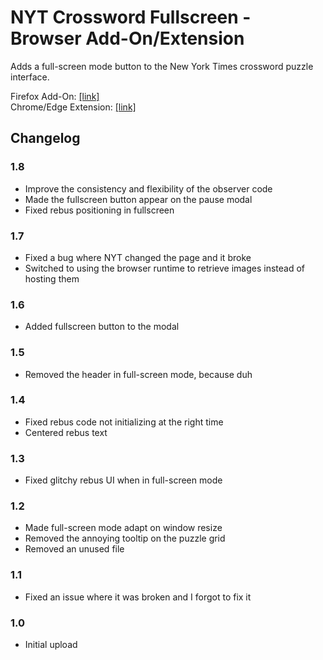 # NYT Crossword Fullscreen - Browser Add-On/Extension

Adds a full-screen mode button to the New York Times crossword puzzle interface.

Firefox Add-On: [[link]](https://addons.mozilla.org/en-US/firefox/addon/nyt-crossword-fullscreen/)  
Chrome/Edge Extension: [[link]](https://chrome.google.com/webstore/detail/nyt-crossword-fullscreen/lpnihcgnplcjdlfmdlejbpcnehidmfon)

## Changelog

### 1.8

- Improve the consistency and flexibility of the observer code
- Made the fullscreen button appear on the pause modal
- Fixed rebus positioning in fullscreen

### 1.7

- Fixed a bug where NYT changed the page and it broke
- Switched to using the browser runtime to retrieve images instead of hosting them

### 1.6

- Added fullscreen button to the modal

### 1.5

- Removed the header in full-screen mode, because duh

### 1.4

- Fixed rebus code not initializing at the right time
- Centered rebus text

### 1.3

- Fixed glitchy rebus UI when in full-screen mode

### 1.2

- Made full-screen mode adapt on window resize
- Removed the annoying tooltip on the puzzle grid
- Removed an unused file

### 1.1

- Fixed an issue where it was broken and I forgot to fix it

### 1.0

- Initial upload